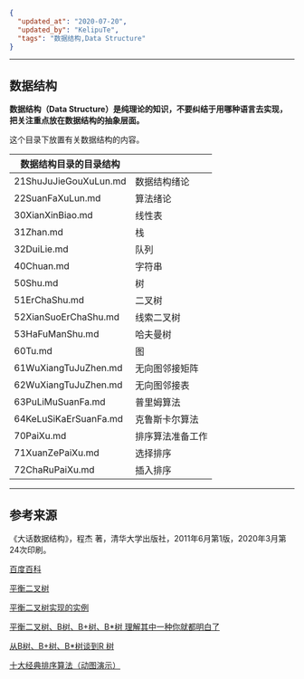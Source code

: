 ```json
{
  "updated_at": "2020-07-20",
  "updated_by": "KelipuTe",
  "tags": "数据结构,Data Structure"
}
```

---

## 数据结构

**数据结构（Data Structure）是纯理论的知识，不要纠结于用哪种语言去实现，把关注重点放在数据结构的抽象层面。**

这个目录下放置有关数据结构的内容。

| 数据结构目录的目录结构 |                  |
| ---------------------- | ---------------- |
| 21ShuJuJieGouXuLun.md  | 数据结构绪论     |
| 22SuanFaXuLun.md       | 算法绪论         |
| 30XianXinBiao.md       | 线性表           |
| 31Zhan.md              | 栈               |
| 32DuiLie.md            | 队列             |
| 40Chuan.md             | 字符串           |
| 50Shu.md               | 树               |
| 51ErChaShu.md          | 二叉树           |
| 52XianSuoErChaShu.md   | 线索二叉树       |
| 53HaFuManShu.md        | 哈夫曼树         |
| 60Tu.md                | 图               |
| 61WuXiangTuJuZhen.md   | 无向图邻接矩阵   |
| 62WuXiangTuJuZhen.md   | 无向图邻接表     |
| 63PuLiMuSuanFa.md      | 普里姆算法       |
| 64KeLuSiKaErSuanFa.md  | 克鲁斯卡尔算法   |
| 70PaiXu.md             | 排序算法准备工作 |
| 71XuanZePaiXu.md       | 选择排序         |
| 72ChaRuPaiXu.md        | 插入排序         |

---

## 参考来源

《大话数据结构》，程杰 著，清华大学出版社，2011年6月第1版，2020年3月第24次印刷。

[百度百科](https://baike.baidu.com)

[平衡二叉树](https://baijiahao.baidu.com/s?id=1651427207567199156&wfr=spider&for=pc)

[平衡二叉树实现的实例](https://blog.csdn.net/wxbmelisky/article/details/47787963)

[平衡二叉树、B树、B+树、B*树 理解其中一种你就都明白了](https://zhuanlan.zhihu.com/p/27700617)

[从B树、B+树、B*树谈到R 树](https://blog.csdn.net/v_JULY_v/article/details/6530142/)

[十大经典排序算法（动图演示）](https://www.cnblogs.com/onepixel/articles/7674659.html)
